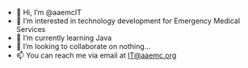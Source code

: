 - 👋 Hi, I’m @aaemcIT
- 👀 I’m interested in technology development for Emergency Medical Services
- 🌱 I’m currently learning Java
- 💞️ I’m looking to collaborate on nothing...
- 📫 You can reach me via email at IT@aaemc.org

<!---
aaemcIT/aaemcIT is a ✨ special ✨ repository because its `README.md` (this file) appears on your GitHub profile.
You can click the Preview link to take a look at your changes.
--->
